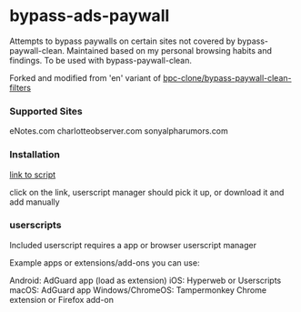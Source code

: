 # bypass-ads-paywall
Attempts to bypass paywalls on certain sites not covered by bypass-paywall-clean. Maintained based on my personal browsing habits and findings. To be used with bypass-paywall-clean.

Forked and modified from 'en' variant of [bpc-clone/bypass-paywall-clean-filters](https://github.com/bpc-clone/bypass-paywalls-clean-filters)

### Supported Sites
eNotes.com
charlotteobserver.com
sonyalpharumors.com

### Installation

[link to script](https://raw.githubusercontent.com/stevenya97/bypass-enotes-paywall/main/bypass-enotes-paywall.js)

click on the link, userscript manager should pick it up, or download it and add manually
### userscripts
Included userscript requires a app or browser userscript manager

Example apps or extensions/add-ons you can use:

Android: AdGuard app (load as extension)
iOS: Hyperweb or Userscripts
macOS: AdGuard app
Windows/ChromeOS: Tampermonkey Chrome extension or Firefox add-on
